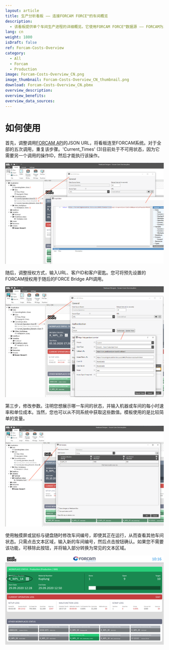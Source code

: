 ```yaml
---
layout: article
title: 生产分析看板 —— 连接FORCAM FORCE™的车间概览
description: 
  - 该看板提供单个车间生产进程的详细概览。它使用FORCAM FORCE™数据源 —— FORCAM为工业物联网（IIOT）打造的IT平台。它通过FORCAM FORCE™ Bridge API获取生产数据，并融合其他参数，例如每小时速率和单价，获得完整的订单状态概览并实时监控车间运行。此外，当出现由机器故障导致的损失，您也可以了然于胸。该模板能帮助您优化进程，从而提高利润率。 
lang: cn
weight: 1800
isDraft: false
ref: Forcam-Costs-Overview
category:
  - All
  - Forcam
  - Production
image: Forcam-Costs-Overview_CN.png
image_thumbnail: Forcam-Costs-Overview_CN_thumbnail.png
download: Forcam-Costs-Overview_CN.pbmx
overview_description:
overview_benefits:
overview_data_sources:
---
```


# 如何使用

首先，调整调用[FORCAM API](https://docs.forcebridge.io/)的JSON URL，将看板连至FORCAM系统。对于全部的五次调用，重复该步骤。'Current_Times' (3)目前处于不可用状态，因为它需要另一个调用的操作ID，然后才能执行该操作。

![](img/forcam-call-url.png)

随后，调整授权方式，输入URL、客户ID和客户密匙。您可将预先设置的FORCAM授权用于随后的FORCE Bridge API调用。

![](img/forcam-oauth-update.png)

第三步，修改参数。注明您想展示哪一车间的状态，并输入机器或车间的每小时速率和单位成本。当然，您也可以从不同系统中获取这些数值。模板使用的是比较简单的变量。

![](img/forcam-workplace-and-prices.png)

使用触摸屏或鼠标与键盘随时修改车间编号，即使其正在运行，从而查看其他车间状态。只需点击文本区域，输入新的车间编号，然后点击按钮确认。如果您不需要该功能，可移除此按钮，并将输入部分转换为常见的文本区域。

![](img/forcam-cost-overview-live-edit.png)
